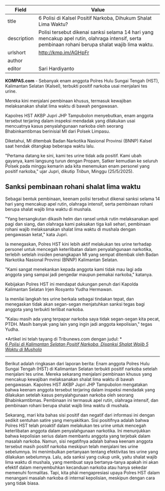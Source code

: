 | Field       | Value                                                       |
|-------------|-------------------------------------------------------------|
| title       | 6 Polisi di Kalsel Positif Narkoba, Dihukum Shalat Lima Waktu? |
| description | Polisi tersebut dikenai sanksi selama 14 hari yang mencakup apel rutin, olahraga intensif, serta pembinaan rohani berupa shalat wajib lima waktu. |
| urlshort    | http://kmp.im/AGHpFr |
| author      |  |
| editor      | Sari Hardiyanto |

**KOMPAS.com** - Sebanyak enam anggota Polres Hulu Sungai Tengah (HST), Kalimantan Selatan (Kalsel), terbukti positif narkoba usai menjalani tes urine.

Mereka kini menjalani pembinaan khusus, termasuk kewajiban melaksanakan shalat lima waktu di bawah pengawasan.

Kapolres HST AKBP Jupri JHP Tampubolon menyebutkan, enam anggota tersebut terjaring dalam inspeksi mendadak yang dilakukan usai mencuatnya kasus penyalahgunaan narkoba oleh seorang Bhabinkamtibmas berinisial MI dari Polsek Limpasu.

Diketahui, MI ditembak Badan Narkotika Nasional Provinsi (BNNP) Kalsel saat hendak ditangkap beberapa waktu lalu.

"Pertama datang ke sini, kami tes urine tidak ada positif. Kami ubah gayanya, kami langsung turun dengan Propam, Satker kemudian ke seluruh Polsek pada minggu kemarin ada kita menemukan enam personel yang positif narkoba," ujar Jupri, dikutip *Tribun*, Minggu (25/5/2025).

## ********Sanksi pembinaan rohani shalat lima waktu********

Sebagai bentuk pembinaan, keenam polisi tersebut dikenai sanksi selama 14 hari yang mencakup apel rutin, olahraga intensif, serta pembinaan rohani berupa shalat wajib lima waktu di mushala.

"Yang bersangkutan dikasih helm dan ransel untuk rutin melaksanakan apel pagi dan siang, dan olahraga kami paksakan tiga kali sehari, pembinaan rohani wajib melaksanakan shalat lima waktu di mushala dengan pengawasan ketat," kata Jupri.

Ia menegaskan, Polres HST kini lebih aktif melakukan tes urine terhadap personel untuk mencegah keterlibatan dalam penyalahgunaan narkotika, terlebih setelah insiden penangkapan MI yang sempat ditembak oleh Badan Narkotika Nasional Provinsi (BNNP) Kalimantan Selatan.

"Kami sangat menekankan kepada anggota kami tidak mau lagi ada anggota yang sampai jadi pengedar maupun pemakai narkoba," katanya.

Kebijakan Polres HST ini mendapat dukungan penuh dari Kapolda Kalimantan Selatan Irjen Rosyanto Yudha Hermawan.

Ia menilai langkah tes urine berkala sebagai tindakan tepat, dan menegaskan tidak akan segan-segan menjatuhkan sanksi tegas bagi anggota yang terbukti terlibat narkoba.

"Kalau masih ada yang terpapar narkoba saya tidak segan-segan kita pecat, PTDH. Masih banyak yang lain yang ingin jadi anggota kepolisian," tegas Yudha.

*Artikel ini telah tayang di Tribunews.com dengan judul: *\
*[6 Polisi di Kalimantan Selatan Positif Narkoba, Disanksi Shalat Wajib 5 Waktu di Mushola](https://solo.tribunnews.com/2025/05/27/6-polisi-di-kalimantan-selatan-positif-narkoba-disanksi-shalat-wajib-5-waktu-di-mushola)*

---
Berikut adalah ringkasan dari laporan berita: Enam anggota Polres Hulu Sungai Tengah (HST) di Kalimantan Selatan terbukti positif narkoba setelah menjalani tes urine. Mereka sekarang menjalani pembinaan khusus yang mencakup kewajiban melaksanakan shalat lima waktu di bawah pengawasan. Kapolres HST AKBP Jupri JHP Tampubolon mengatakan bahwa keenam anggota tersebut terjaring dalam inspeksi mendadak yang dilakukan setelah kasus penyalahgunaan narkoba oleh seorang Bhabinkamtibmas. Pembinaan ini termasuk apel rutin, olahraga intensif, dan pembinaan rohani berupa shalat wajib lima waktu di mushala.

Sekarang, mari kita bahas sisi positif dan negatif dari informasi ini dengan sedikit sentuhan satire yang menyakitkan. Sisi positifnya adalah bahwa Polres HST telah proaktif dalam melakukan tes urine untuk mencegah keterlibatan anggota dalam penyalahgunaan narkotika. Ini menunjukkan bahwa kepolisian serius dalam membantu anggota yang terjebak dalam masalah narkoba. Namun, sisi negatifnya adalah bahwa keenam anggota tersebut masih positif narkoba meskipun telah menjalani tes urine sebelumnya. Ini menimbulkan pertanyaan tentang efektivitas tes urine yang dilakukan sebelumnya. Lalu, ada sanksi yang cukup unik, yaitu shalat wajib lima waktu di mushala, yang membuat saya bertanya-tanya apakah ini akan efektif dalam menyembuhkan kecanduan narkoba atau hanya sekedar memenuhi formalitas. Tapi, kita phải mengapresiasi upaya Polres HST dalam menangani masalah narkoba di internal kepolisian, meskipun dengan cara yang tidak biasa.
